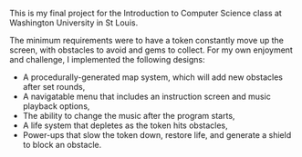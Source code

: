 This is my final project for the Introduction to Computer Science class at Washington University in St Louis. 

The minimum requirements were to have a token constantly move up the screen, with obstacles to avoid and gems to collect. For my own enjoyment and challenge, I implemented the following designs:
- A procedurally-generated map system, which will add new obstacles after set rounds,
- A navigatable menu that includes an instruction screen and music playback options,
- The ability to change the music after the program starts,
- A life system that depletes as the token hits obstacles,
- Power-ups that slow the token down, restore life, and generate a shield to block an obstacle.
